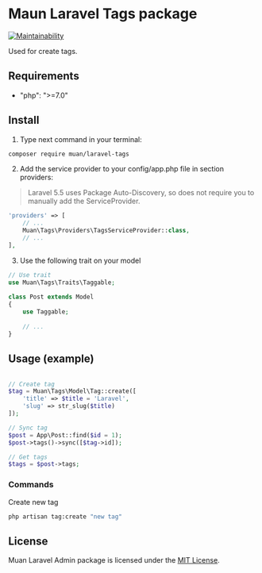 # Maun Laravel Tags package

[![Maintainability](https://api.codeclimate.com/v1/badges/ea5d752194dbda8ff1ac/maintainability)](https://codeclimate.com/github/mustardandrew/muan-laravel-tags/maintainability)

Used for create tags.


## Requirements

- "php": ">=7.0"


## Install

1) Type next command in your terminal:

```bash
composer require muan/laravel-tags
```

2) Add the service provider to your config/app.php file in section providers:

> Laravel 5.5 uses Package Auto-Discovery, so does not require you to manually add the ServiceProvider.

```php
'providers' => [
    // ...
    Muan\Tags\Providers\TagsServiceProvider::class,
    // ...
],
```

3) Use the following trait on your model

```php
// Use trait
use Muan\Tags\Traits\Taggable;
 
class Post extends Model
{
    use Taggable;
    
    // ...
}
```

## Usage (example)

```php

// Create tag
$tag = Muan\Tags\Model\Tag::create([
    'title' => $title = 'Laravel',
    'slug' => str_slug($title)
]);

// Sync tag
$post = App\Post::find($id = 1);
$post->tags()->sync([$tag->id]);

// Get tags
$tags = $post->tags;

```

### Commands

Create new tag
```bash
php artisan tag:create "new tag"
```

## License

Muan Laravel Admin package is licensed under the [MIT License](http://opensource.org/licenses/MIT).
